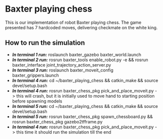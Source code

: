 # Baxter playing chess
This is our implementation of robot Baxter playing chess. The game presented has 7 hardcoded moves, delivering checkmate on the white king.

## How to run the simulation
* ***In terminal 1 run:*** roslaunch baxter_gazebo baxter_world.launch
* ***In terminal 2 run:*** rosrun baxter_tools enable_robot.py -e && rosrun baxter_interface joint_trajectory_action_server.py
* ***In terminal 3 run:*** roslaunch baxter_moveit_config baxter_grippers.launch
* ***In terminal 4 run:*** cd ~/baxter_playing_chess && catkin_make && source devel/setup.bash
* ***In terminal 4 run:*** rosrun baxter_chess_pkg pick_and_place_moveit.py   -> this will crash, but it is initially used to move hand to starting position before spawning models
* ***In terminal 5 run:*** cd ~/baxter_playing_chess && catkin_make && source devel/setup.bash
* ***In terminal 5 run:*** rosrun baxter_chess_pkg spawn_chessboard.py && rosrun baxter_chess_pkg gazebo2tfframe.py
* ***In terminal 4 run:*** rosrun baxter_chess_pkg pick_and_place_moveit.py   -> this time it should run the simulation till the end


